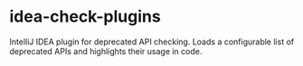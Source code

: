 # idea-check-plugins
IntelliJ IDEA plugin for deprecated API checking. Loads a configurable list of deprecated APIs and highlights their usage in code.
